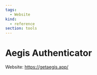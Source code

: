 ```yaml
---
tags:
  - Website
kind:
  - reference
section: tools
---
```

# Aegis Authenticator

Website: <https://getaegis.app/>